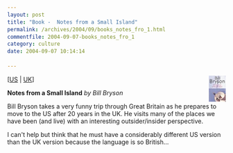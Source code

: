 ```yaml
---
layout: post
title: "Book -  Notes from a Small Island"
permalink: /archives/2004/09/books_notes_fro_1.html
commentfile: 2004-09-07-books_notes_fro_1
category: culture
date: 2004-09-07 10:14:14

---
```


<img alt="Bill Bryson's Notes from a Small Island" src="/assets/images/0552996009.02.THUMBZZZ.jpg" width="39" height="60" border="0" class="img_plain" align="right" />

\[<a href="http://www.amazon.com/exec/obidos/tg/detail/-/0380727501/ref=pd_sim_books_4/002-2086719-4992017?v=glance&s=books" target="_blank">US</a> | <a href="/assets/images/202-1507132-2035829" target="_blank">UK</a>\]

**Notes from a Small Island**
*by Bill Bryson*

Bill Bryson takes a very funny trip through Great Britain as he prepares to move to the US after 20 years in the UK. He visits many of the places we have been (and live) with an interesting outsider/insider perspective.

I can't help but think that he must have a considerably different US version than the UK version because the language is so British...
